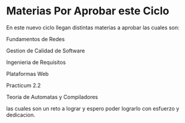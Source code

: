 # Materias Por Aprobar este Ciclo

En este nuevo ciclo llegan distintas materias a aprobar las cuales son:

Fundamentos de Redes

Gestion de Calidad de Software

Ingenieria de Requisitos

Plataformas Web

Practicum 2.2

Teoria de Automatas y Compiladores

las cuales son un reto a lograr y espero poder lograrlo con esfuerzo y dedicacion.

